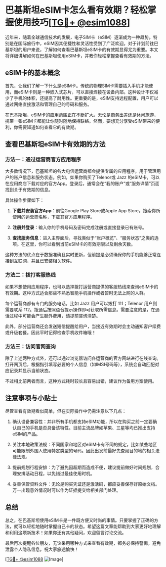# 巴基斯坦eSIM卡怎么看有效期？轻松掌握使用技巧[[TG💪+ @esim1088](https://t.me/s/esim1088)]

近年来，随着全球通信技术的发展，电子SIM卡（eSIM）逐渐成为一种趋势。特别是在国际旅行中，eSIM因其便捷性和灵活性受到了广泛欢迎。对于计划前往巴基斯坦的用户来说，了解如何查看巴基斯坦eSIM卡的有效期显得尤为重要。本文将详细讲解如何在巴基斯坦使用eSIM卡，并教你轻松掌握查看有效期的方法。

## eSIM卡的基本概念

首先，让我们了解一下什么是eSIM卡。传统的物理SIM卡需要插入手机才能使用，而eSIM卡则是一种嵌入式芯片，可以直接焊接在设备内部。这种设计不仅减少了手机的体积，还提高了耐用性。更重要的是，eSIM支持远程配置，用户可以通过网络直接激活和管理自己的号码和服务。

在巴基斯坦，eSIM卡的应用范围正在不断扩大。无论是商务出差还是休闲旅游，携带一张eSIM卡都能让你随时随地保持联络。然而，要想充分享受eSIM带来的便利，你需要知道如何查看它的有效期。

## 查看巴基斯坦eSIM卡有效期的方法

### 方法一：通过运营商官方应用程序

大多数情况下，巴基斯坦的各大电信运营商都会提供专属的应用程序，用于管理用户的账户信息和服务状态。例如，如果你购买了Telenor或 Jazz 的eSIM卡，可以在应用商店下载对应的官方App。登录后，通常会在“我的账户”或“服务详情”页面找到关于有效期的信息。

具体操作步骤如下：

1. **下载并安装官方App**：前往Google Play Store或Apple App Store，搜索你所使用的运营商名称，下载其官方应用程序。
   
2. **注册并登录**：输入你的手机号码及密码完成注册或直接登录已有账号。

3. **查找服务信息**：进入主界面后，寻找类似于“账户概览”、“服务状态”之类的选项。在这里，你可以看到当前eSIM卡的有效期限以及剩余天数。

这种方法的优点在于数据准确且实时更新，但前提是必须确保你的手机能够正常连接到互联网，并且已安装相关软件。

### 方法二：拨打客服热线

如果不想使用应用程序，也可以选择拨打运营商提供的客服热线来查询eSIM卡的有效期。这种方式适合那些不熟悉智能手机操作或者暂时无法上网的人群。

每个运营商都有专门的服务电话，比如 Jazz 用户可以拨打 111；Telenor 用户则需要联系 112。拨通后按照语音提示操作即可获取所需信息。需要注意的是，在通话过程中可能会产生额外费用，请提前咨询清楚。

此外，部分运营商还会发送短信提醒给用户，当接近有效期时会主动通知客户续费或升级套餐。因此平时记得检查手机收件箱哦！

### 方法三：访问官网查询

除了上述两种方式外，还可以通过浏览器访问各运营商的官方网站进行在线查询。打开网页后，根据指引填写必要的个人信息（如IMSI号码等），系统会自动匹配对应记录并显示当前状态。

不过相比前两者而言，这种方式耗时较长且容易出错，建议作为备用方案使用。

## 注意事项与小贴士

尽管查看有效期看似简单，但在实际操作中仍需注意以下几点：

1. 确认设备兼容性：并非所有手机都支持eSIM功能，所以在购买之前一定要确认自己的手机是否具备该特性。目前主流品牌如苹果、三星等均已推出支持eSIM的产品。

2. 关注本地政策法规：不同国家和地区对eSIM卡有不同的规定，比如某些地区可能限制外国人使用特定类型的号码。因此出发前最好先查阅目的地的相关法律法规。

3. 提前规划行程安排：为了避免因超期而造成不便，建议提前做好时间规划，合理安排活动日程，以免错过最佳使用时机。

4. 妥善保管资料文件：无论是购买凭证还是激活码，都应妥善保存好原始文档。万一出现意外情况时可以作为证据提交给相关部门处理。

## 总结

总之，在巴基斯坦使用eSIM卡是一件既方便又时尚的事情。只要掌握了正确的方法，就可以轻松地随时掌握自己卡的状态。希望这篇文章能帮助到大家更好地理解和利用这项新技术！如果你还有其他疑问，欢迎留言讨论交流。

最后再次提醒各位朋友，无论采用哪种方式来查看有效期，都务必保持警惕，避免泄露个人隐私信息。祝大家旅途愉快！

[[TG💪+ @esim1088](https://t.me/s/esim1088) ![Image](https://i.postimg.cc/4NQfJmqS/Snipaste-2025-05-13-00-14-12.png)]